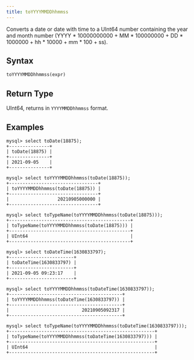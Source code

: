 ```yaml
---
title: toYYYYMMDDhhmmss
---
```


Converts a date or date with time to a UInt64 number containing the year and month number (YYYY * 10000000000 + MM * 100000000 + DD * 1000000 + hh * 10000 + mm * 100 + ss).
## Syntax

```sql
toYYYYMMDDhhmmss(expr)
```

## Return Type

UInt64, returns in `YYYYMMDDhhmmss` format.

## Examples

```
mysql> select toDate(18875);
+---------------+
| toDate(18875) |
+---------------+
| 2021-09-05    |
+---------------+

mysql> select toYYYYMMDDhhmmss(toDate(18875));
+---------------------------------+
| toYYYYMMDDhhmmss(toDate(18875)) |
+---------------------------------+
|                  20210905000000 |
+---------------------------------+

mysql> select toTypeName(toYYYYMMDDhhmmss(toDate(18875)));
+---------------------------------------------+
| toTypeName(toYYYYMMDDhhmmss(toDate(18875))) |
+---------------------------------------------+
| UInt64                                      |
+---------------------------------------------+

mysql> select toDateTime(1630833797);
+------------------------+
| toDateTime(1630833797) |
+------------------------+
| 2021-09-05 09:23:17    |
+------------------------+

mysql> select toYYYYMMDDhhmmss(toDateTime(1630833797));
+------------------------------------------+
| toYYYYMMDDhhmmss(toDateTime(1630833797)) |
+------------------------------------------+
|                           20210905092317 |
+------------------------------------------+

mysql> select toTypeName(toYYYYMMDDhhmmss(toDateTime(1630833797)));
+------------------------------------------------------+
| toTypeName(toYYYYMMDDhhmmss(toDateTime(1630833797))) |
+------------------------------------------------------+
| UInt64                                               |
+------------------------------------------------------+
```
